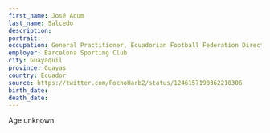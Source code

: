 ```yaml
---
first_name: José Adum
last_name: Salcedo
description: 
portrait: 
occupation: General Practitioner, Ecuadorian Football Federation Director
employer: Barcelona Sporting Club
city: Guayaquil
province: Guayas
country: Ecuador
source: https://twitter.com/PochoHarb2/status/1246157190362210306
birth_date: 
death_date: 
---
```


Age unknown.